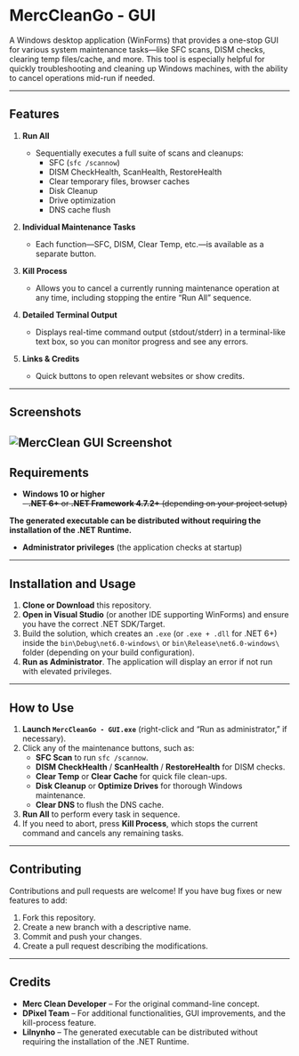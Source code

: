 # MercCleanGo - GUI

A Windows desktop application (WinForms) that provides a one-stop GUI for various system maintenance tasks—like SFC scans, DISM checks, clearing temp files/cache, and more. This tool is especially helpful for quickly troubleshooting and cleaning up Windows machines, with the ability to cancel operations mid-run if needed.

---

## Features

1. **Run All**  
   - Sequentially executes a full suite of scans and cleanups:
     - SFC (`sfc /scannow`)
     - DISM CheckHealth, ScanHealth, RestoreHealth
     - Clear temporary files, browser caches
     - Disk Cleanup
     - Drive optimization
     - DNS cache flush

2. **Individual Maintenance Tasks**  
   - Each function—SFC, DISM, Clear Temp, etc.—is available as a separate button.

3. **Kill Process**  
   - Allows you to cancel a currently running maintenance operation at any time, including stopping the entire “Run All” sequence.

4. **Detailed Terminal Output**  
   - Displays real-time command output (stdout/stderr) in a terminal-like text box, so you can monitor progress and see any errors.

5. **Links & Credits**  
   - Quick buttons to open relevant websites or show credits.

---

## Screenshots

![MercClean GUI Screenshot](https://i.postimg.cc/zDn109YC/Screenshot-2025-02-06-123747.png)
---

## Requirements

- **Windows 10 or higher**  
~~- **.NET 6+** or **.NET Framework 4.7.2+** (depending on your project setup)~~

**The generated executable can be distributed without requiring the installation of the .NET Runtime.**
  
- **Administrator privileges** (the application checks at startup)

---

## Installation and Usage

1. **Clone or Download** this repository.
2. **Open in Visual Studio** (or another IDE supporting WinForms) and ensure you have the correct .NET SDK/Target.
3. Build the solution, which creates an `.exe` (or `.exe + .dll` for .NET 6+) inside the `bin\Debug\net6.0-windows\` or `bin\Release\net6.0-windows\` folder (depending on your build configuration).
4. **Run as Administrator**. The application will display an error if not run with elevated privileges.

---

## How to Use

1. **Launch `MercCleanGo - GUI.exe`** (right-click and “Run as administrator,” if necessary).
2. Click any of the maintenance buttons, such as:
   - **SFC Scan** to run `sfc /scannow`.
   - **DISM CheckHealth** / **ScanHealth** / **RestoreHealth** for DISM checks.
   - **Clear Temp** or **Clear Cache** for quick file clean-ups.
   - **Disk Cleanup** or **Optimize Drives** for thorough Windows maintenance.
   - **Clear DNS** to flush the DNS cache.
3. **Run All** to perform every task in sequence.
4. If you need to abort, press **Kill Process**, which stops the current command and cancels any remaining tasks.

---

## Contributing

Contributions and pull requests are welcome! If you have bug fixes or new features to add:

1. Fork this repository.
2. Create a new branch with a descriptive name.
3. Commit and push your changes.
4. Create a pull request describing the modifications.

---

## Credits

- **Merc Clean Developer** – For the original command-line concept.
- **DPixel Team** – For additional functionalities, GUI improvements, and the kill-process feature.
- **Lilnynho** – The generated executable can be distributed without requiring the installation of the .NET Runtime.
